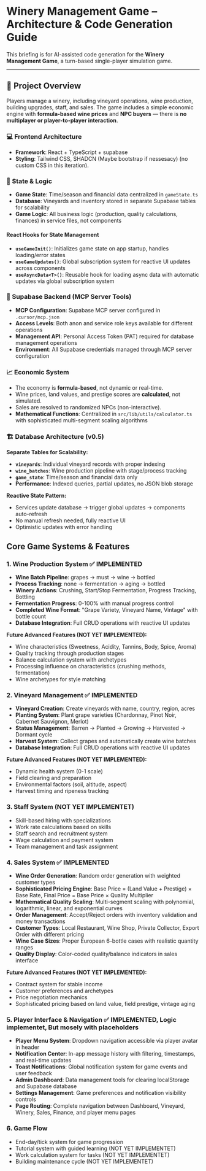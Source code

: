 # Winery Management Game – Architecture & Code Generation Guide

This briefing is for AI-assisted code generation for the **Winery Management Game**, a turn-based single-player simulation game.

---

## 🔧 Project Overview
Players manage a winery, including vineyard operations, wine production, building upgrades, staff, and sales. The game includes a simple economic engine with **formula-based wine prices** and **NPC buyers** — there is **no multiplayer or player-to-player interaction**.

### 💻 Frontend Architecture

- **Framework**: React + TypeScript + supabase
- **Styling**: Tailwind CSS, SHADCN (Maybe bootstrap if nessesacy) (no custom CSS in this iteration).


### 🧠 State & Logic

- **Game State**: Time/season and financial data centralized in `gameState.ts`
- **Database**: Vineyards and inventory stored in separate Supabase tables for scalability
- **Game Logic**: All business logic (production, quality calculations, finances) in service files, not components

#### React Hooks for State Management
- **`useGameInit()`**: Initializes game state on app startup, handles loading/error states
- **`useGameUpdates()`**: Global subscription system for reactive UI updates across components
- **`useAsyncData<T>()`**: Reusable hook for loading async data with automatic updates via global subscription system

### 🔌 Supabase Backend (MCP Server Tools)

- **MCP Configuration**: Supabase MCP server configured in `.cursor/mcp.json`
- **Access Levels**: Both anon and service role keys available for different operations
- **Management API**: Personal Access Token (PAT) required for database management operations
- **Environment**: All Supabase credentials managed through MCP server configuration

### 📈 Economic System
- The economy is **formula-based**, not dynamic or real-time.
- Wine prices, land values, and prestige scores are **calculated**, not simulated.
- Sales are resolved to randomized NPCs (non-interactive).
- **Mathematical Functions**: Centralized in `src/lib/utils/calculator.ts` with sophisticated multi-segment scaling algorithms

### 🏗️ Database Architecture (v0.5)
**Separate Tables for Scalability:**
- **`vineyards`**: Individual vineyard records with proper indexing
- **`wine_batches`**: Wine production pipeline with stage/process tracking
- **`game_state`**: Time/season and financial data only
- **Performance**: Indexed queries, partial updates, no JSON blob storage

**Reactive State Pattern:**
- Services update database → trigger global updates → components auto-refresh
- No manual refresh needed, fully reactive UI
- Optimistic updates with error handling

## Core Game Systems & Features

### 1. Wine Production System ✅ **IMPLEMENTED**
- **Wine Batch Pipeline**: grapes → must → wine → bottled
- **Process Tracking**: none → fermentation → aging → bottled
- **Winery Actions**: Crushing, Start/Stop Fermentation, Progress Tracking, Bottling
- **Fermentation Progress**: 0-100% with manual progress control
- **Completed Wine Format**: "Grape Variety, Vineyard Name, Vintage" with bottle count
- **Database Integration**: Full CRUD operations with reactive UI updates

**Future Advanced Features (NOT YET IMPLEMENTED):**
- Wine characteristics (Sweetness, Acidity, Tannins, Body, Spice, Aroma)
- Quality tracking through production stages
- Balance calculation system with archetypes
- Processing influence on characteristics (crushing methods, fermentation)
- Wine archetypes for style matching

### 2. Vineyard Management ✅ **IMPLEMENTED**
- **Vineyard Creation**: Create vineyards with name, country, region, acres
- **Planting System**: Plant grape varieties (Chardonnay, Pinot Noir, Cabernet Sauvignon, Merlot)
- **Status Management**: Barren → Planted → Growing → Harvested → Dormant cycle
- **Harvest System**: Collect grapes and automatically create wine batches
- **Database Integration**: Full CRUD operations with reactive UI updates

**Future Advanced Features (NOT YET IMPLEMENTED):**
- Dynamic health system (0-1 scale)
- Field clearing and preparation
- Environmental factors (soil, altitude, aspect)
- Harvest timing and ripeness tracking

### 3. Staff System (NOT YET IMPLEMENTET)
- Skill-based hiring with specializations
- Work rate calculations based on skills
- Staff search and recruitment system
- Wage calculation and payment system
- Team management and task assignment

### 4. Sales System ✅ **IMPLEMENTED**
- **Wine Order Generation**: Random order generation with weighted customer types
- **Sophisticated Pricing Engine**: Base Price = (Land Value + Prestige) × Base Rate, Final Price = Base Price × Quality Multiplier
- **Mathematical Quality Scaling**: Multi-segment scaling with polynomial, logarithmic, linear, and exponential curves
- **Order Management**: Accept/Reject orders with inventory validation and money transactions
- **Customer Types**: Local Restaurant, Wine Shop, Private Collector, Export Order with different pricing
- **Wine Case Sizes**: Proper European 6-bottle cases with realistic quantity ranges
- **Quality Display**: Color-coded quality/balance indicators in sales interface

**Future Advanced Features (NOT YET IMPLEMENTED):**
- Contract system for stable income
- Customer preferences and archetypes
- Price negotiation mechanics
- Sophisticated pricing based on land value, field prestige, vintage aging

### 5. Player Interface & Navigation ✅ **IMPLEMENTED, Logic implementet, But mosely with placeholders**
- **Player Menu System**: Dropdown navigation accessible via player avatar in header
- **Notification Center**: In-app message history with filtering, timestamps, and real-time updates
- **Toast Notifications**: Global notification system for game events and user feedback
- **Admin Dashboard**: Data management tools for clearing localStorage and Supabase database
- **Settings Management**: Game preferences and notification visibility controls
- **Page Routing**: Complete navigation between Dashboard, Vineyard, Winery, Sales, Finance, and player menu pages

### 6. Game Flow
- End-day/tick system for game progression
- Tutorial system with guided learning (NOT YET IMPLEMENTET)
- Work calculation system for tasks (NOT YET IMPLEMENTET)
- Building maintenance cycle (NOT YET IMPLEMENTET)
